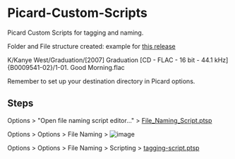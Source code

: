 # Picard-Custom-Scripts
Picard Custom Scripts for tagging and naming.

Folder and File structure created:
example for [this release](https://musicbrainz.org/release/64c600c3-6db4-4dfa-b5be-32badcc4e56a)

K/Kanye West/Graduation/[2007] Graduation [CD - FLAC - 16 bit - 44.1 kHz] {B0009541-02}/1-01. Good Morning.flac

Remember to set up your destination directory in Picard options.

## Steps

Options > "Open file naming script editor..." > [File_Naming_Script.ptsp](https://github.com/Courage-1984/Picard-Custom-Scripts/blob/main/File_Naming_Script.ptsp)

Options > Options > File Naming > 
![image](https://github.com/user-attachments/assets/855be3cd-423f-4419-88ab-050222390d1f)

Options > Options > File Naming > Scripting > [tagging-script.ptsp](https://github.com/Courage-1984/Picard-Custom-Scripts/blob/main/tagging-script.ptsp)
